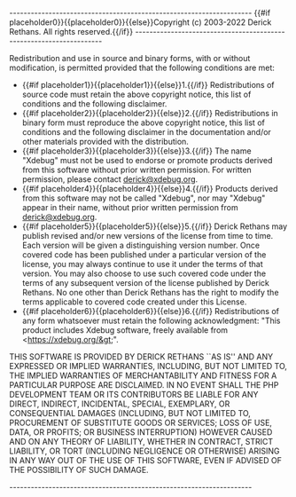 \-------------------------------------------------------------------- {{#if placeholder0}}{{placeholder0}}{{else}}Copyright (c) 2003-2022 Derick Rethans. All rights reserved.{{/if}} --------------------------------------------------------------------

 Redistribution and use in source and binary forms, with or without modification, is permitted provided that the following conditions are met:

* {{#if placeholder1}}{{placeholder1}}{{else}}1.{{/if}} Redistributions of source code must retain the above copyright notice, this list of conditions and the following disclaimer.
* {{#if placeholder2}}{{placeholder2}}{{else}}2.{{/if}} Redistributions in binary form must reproduce the above copyright notice, this list of conditions and the following disclaimer in the documentation and/or other materials provided with the distribution.
* {{#if placeholder3}}{{placeholder3}}{{else}}3.{{/if}} The name &quot;Xdebug&quot; must not be used to endorse or promote products derived from this software without prior written permission. For written permission, please contact derick@xdebug.org.
* {{#if placeholder4}}{{placeholder4}}{{else}}4.{{/if}} Products derived from this software may not be called &quot;Xdebug&quot;, nor may &quot;Xdebug&quot; appear in their name, without prior written permission from derick@xdebug.org.
* {{#if placeholder5}}{{placeholder5}}{{else}}5.{{/if}} Derick Rethans may publish revised and/or new versions of the license from time to time. Each version will be given a distinguishing version number. Once covered code has been published under a particular version of the license, you may always continue to use it under the terms of that version. You may also choose to use such covered code under the terms of any subsequent version of the license published by Derick Rethans. No one other than Derick Rethans has the right to modify the terms applicable to covered code created under this License.
* {{#if placeholder6}}{{placeholder6}}{{else}}6.{{/if}} Redistributions of any form whatsoever must retain the following acknowledgment: &quot;This product includes Xdebug software, freely available from &lt;https://xdebug.org/&gt;&quot;.

 THIS SOFTWARE IS PROVIDED BY DERICK RETHANS ``AS IS'' AND ANY EXPRESSED OR IMPLIED WARRANTIES, INCLUDING, BUT NOT LIMITED TO, THE IMPLIED WARRANTIES OF MERCHANTABILITY AND FITNESS FOR A PARTICULAR PURPOSE ARE DISCLAIMED. IN NO EVENT SHALL THE PHP DEVELOPMENT TEAM OR ITS CONTRIBUTORS BE LIABLE FOR ANY DIRECT, INDIRECT, INCIDENTAL, SPECIAL, EXEMPLARY, OR CONSEQUENTIAL DAMAGES (INCLUDING, BUT NOT LIMITED TO, PROCUREMENT OF SUBSTITUTE GOODS OR SERVICES; LOSS OF USE, DATA, OR PROFITS; OR BUSINESS INTERRUPTION) HOWEVER CAUSED AND ON ANY THEORY OF LIABILITY, WHETHER IN CONTRACT, STRICT LIABILITY, OR TORT (INCLUDING NEGLIGENCE OR OTHERWISE) ARISING IN ANY WAY OUT OF THE USE OF THIS SOFTWARE, EVEN IF ADVISED OF THE POSSIBILITY OF SUCH DAMAGE.

 \--------------------------------------------------------------------
